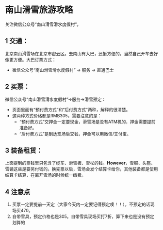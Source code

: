 # 南山滑雪旅游攻略

关注微信公众号“南山滑雪滑水度假村”。

## 1 交通：
北京南山滑雪场在北京市密云区。去南山有大巴，还挺方便的，当然自己开车去好像更方便。大巴订票方式：
* 微信公众号“南山滑雪滑水度假村” -> 服务 -> 直通巴士

## 2 买票：
微信公众号“南山滑雪滑水度假村”->服务->滑雪预定：
* 页面里面有“预付费方式”和“后付费方式”两种，解释的很清楚。
* 这两种方式价格都是RMB305，需要注意的是：
	* “预付费方式”交押金一定要现金，滑雪场是没有ATM机的，押金需要提前准备好。
	* “后付费方式”是到达现场后交钱，押金可以用微信/支付宝。

## 3 装备租赁：
上面提到的票钱里只包含了缆车、滑雪板、雪杖的钱。**However**，雪服、头盔、雪镜这些是要另付钱的。换完票以后，雪场会发个结算卡给你，其他装备都是使用结算卡结算，在离开雪场的时候统一缴费。

## 4 注意点
1. 买票一定要提前一天定（大家今天内一定要记得预定噢！！），不预定的话现场买470。
1. 自带雪具，预定价格也是305。自带雪具现场买打7折，算下来也是没有预定划算的
